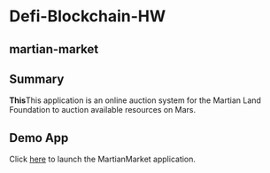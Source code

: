 # Defi-Blockchain-HW
## martian-market

## Summary
**This**This application is an online auction system for the Martian Land Foundation to auction available resources on Mars. 

## Demo App
Click [here](https://github.com/mekijah/martian_market/blob/main/index.html) to launch the MartianMarket application.
